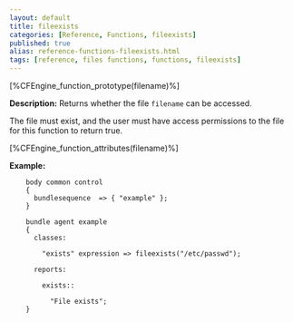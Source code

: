 ```yaml
---
layout: default
title: fileexists
categories: [Reference, Functions, fileexists]
published: true
alias: reference-functions-fileexists.html
tags: [reference, files functions, functions, fileexists]
---
```


[%CFEngine_function_prototype(filename)%]

**Description:** Returns whether the file `filename` can be accessed.

The file must exist, and the user must have access permissions to the file for 
this function to return true.

[%CFEngine_function_attributes(filename)%]

**Example:**  

```cf3
    body common control
    {
      bundlesequence  => { "example" };
    }

    bundle agent example
    {     
      classes:

        "exists" expression => fileexists("/etc/passwd");

      reports:

        exists::

          "File exists";
    }
```


